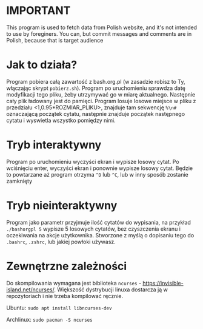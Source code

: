 # IMPORTANT
This program is used to fetch data from Polish website, and it's not intended to use by foreginers. You can, but commit messages and comments are in Polish, because that is target audience
# Jak to działa?
Program pobiera całą zawartość z bash.org.pl (w zasadzie robisz to Ty, włączając skrypt `pobierz.sh`).
Program po uruchomieniu sprawdza datę modyfikacji tego pliku, żeby utrzymywać go w miarę aktualnego.
Następnie cały plik ładowany jest do pamięci.
Program losuje losowe miejsce w pliku z przedziału <1,0.95*ROZMIAR_PLIKU>, znajduje tam sekwencję `%\n#` oznaczającą początek cytatu, następnie znajduje początek następnego cytatu i wyswietla wszystko pomiędzy nimi.
# Tryb interaktywny
Program po uruchomieniu wyczyści ekran i wypisze losowy cytat. Po wciśnięciu enter, wyczyści ekran i ponownie wypisze losowy cytat.
Będzie to powtarzane aż program otrzyma `^D` lub `^C`, lub w inny sposób zostanie zamknięty
# Tryb nieinteraktywny
Program jako parametr przyjmuje ilość cytatów do wypisania, na przykład `./bashorgpl 5` wypisze 5 losowych cytatów, bez czyszczenia ekranu i oczekiwania na akcje użytkownika.
Stworzone z myślą o dopisaniu tego do `.bashrc`, `.zshrc`, lub jakiej powłoki używasz.
# Zewnętrzne zależności
Do skompilowania wymagana jest biblioteka `ncurses` - https://invisible-island.net/ncurses/. Większość dystrybucji linuxa dostarcza ją w repozytoriach i nie trzeba kompilować ręcznie.

Ubuntu: `sudo apt install libncurses-dev`

Archlinux: `sudo pacman -S ncurses`
